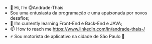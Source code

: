 - 👋 Hi, I’m @Andrade-Thais
- Sou uma entusiasta da programação e uma apaixonada por novos desafios;
- 🌱 I’m currently learning Front-End e Back-End e JAVA;
- 📫 How to reach me https://www.linkedin.com/in/andrade-thais-/
- ⚡ Sou motorista de aplicativo na cidade de Sâo Paulo 🚗
<!---
Andrade-Thais/Andrade-Thais is a ✨ special ✨ repository because its `README.md` (this file) appears on your GitHub profile.
You can click the Preview link to take a look at your changes.
--->
